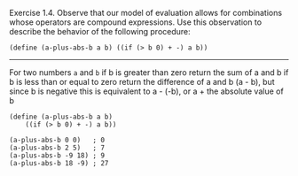 Exercise 1.4.  Observe that our model of evaluation allows for combinations whose operators are compound expressions. Use this observation to describe the behavior of the following procedure:

`(define (a-plus-abs-b a b)
         ((if (> b 0) + -) a b))`

- - -

For two numbers `a` and `b`
if b is greater than zero return the sum of a and b
if b is less than or equal to zero return the difference of a and b (a - b),
but since b is negative this is equivalent to a - (-b), or a + the absolute value of b

```
(define (a-plus-abs-b a b)
    ((if (> b 0) + -) a b))

(a-plus-abs-b 0 0)   ; 0
(a-plus-abs-b 2 5)   ; 7
(a-plus-abs-b -9 18) ; 9
(a-plus-abs-b 18 -9) ; 27

```